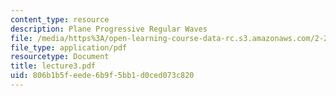 ```yaml
---
content_type: resource
description: Plane Progressive Regular Waves
file: /media/https%3A/open-learning-course-data-rc.s3.amazonaws.com/2-24-ocean-wave-interaction-with-ships-and-offshore-energy-systems-13-022-spring-2002/806b1b5feede6b9f5bb1d0ced073c820_lecture3.pdf
file_type: application/pdf
resourcetype: Document
title: lecture3.pdf
uid: 806b1b5f-eede-6b9f-5bb1-d0ced073c820
---
```

